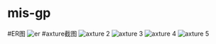 # mis-gp
#ER图
![er](https://cloud.githubusercontent.com/assets/16076963/19425892/998b701a-946a-11e6-85ff-18a663c2a55b.PNG)
#axture截图
![axture 2](https://cloud.githubusercontent.com/assets/16076963/19426082/345ca20c-946c-11e6-8f86-8afd3d7ba9f4.PNG)
![axture 3](https://cloud.githubusercontent.com/assets/16076963/19426122/8885395c-946c-11e6-87cd-9df54c05ebcb.PNG)
![axture 4](https://cloud.githubusercontent.com/assets/16076963/19426140/bef08294-946c-11e6-8e6a-6d3120a7f51f.PNG)
![axture 5](https://cloud.githubusercontent.com/assets/16076963/19426179/fde6dda4-946c-11e6-9aad-d752bf4ef26f.PNG)
